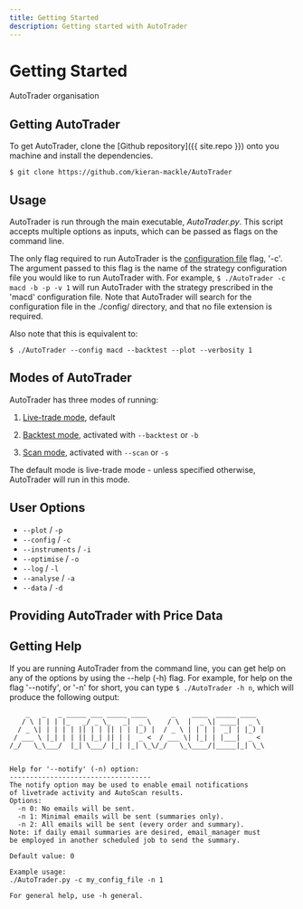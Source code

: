 ```yaml
---
title: Getting Started
description: Getting started with AutoTrader
---
```


# Getting Started

AutoTrader organisation


## Getting AutoTrader
To get AutoTrader, clone the [Github repository]({{ site.repo }}) onto you machine and install the dependencies.

```
$ git clone https://github.com/kieran-mackle/AutoTrader
```


## Usage
AutoTrader is run through the main executable, *AutoTrader.py*. This script accepts multiple options as inputs, which can be passed 
as flags on the command line.

The only flag required to run AutoTrader is the [configuration file](configuration) flag, '-c'. The argument passed to this flag is 
the name of the strategy configuration file you would like to run AutoTrader with. For example,
`$ ./AutoTrader -c macd -b -p -v 1`
will run AutoTrader with the strategy prescribed in the 'macd' configuration file. Note that AutoTrader will search for the configuration 
file in the ./config/ directory, and that no file extension is required.

Also note that this is equivalent to:
```
$ ./AutoTrader --config macd --backtest --plot --verbosity 1
```

## Modes of AutoTrader
AutoTrader has three modes of running:
  1) [Live-trade mode](livetrading), default


  2) [Backtest mode](backtesting), activated with `--backtest` or `-b`


  3) [Scan mode](scanning), activated with `--scan` or `-s`

The default mode is live-trade mode - unless specified otherwise, AutoTrader will run in this mode. 


## User Options

  - `--plot` / `-p`
  - `--config` / `-c`
  - `--instruments` / `-i`
  - `--optimise` / `-o`
  - `--log` / `-l`
  - `--analyse` / `-a`
  - `--data` / `-d`


## Providing AutoTrader with Price Data




## Getting Help
If you are running AutoTrader from the command line, you can get help on any of the options by using the --help (-h) flag. For example,
for help on the flag '--notify', or '-n' for short, you can type `$ ./AutoTrader -h n`, which will produce the following output:

```
    _   _   _ _____ ___ _____ ____      _    ____  _____ ____  
   / \ | | | |_   _/ _ \_   _|  _ \    / \  |  _ \| ____|  _ \ 
  / _ \| | | | | || | | || | | |_) |  / _ \ | | | |  _| | |_) |
 / ___ \ |_| | | || |_| || | |  _ <  / ___ \| |_| | |___|  _ < 
/_/   \_\___/  |_| \___/ |_| |_| \_\/_/   \_\____/|_____|_| \_\
                                                               

Help for '--notify' (-n) option:
-----------------------------------
The notify option may be used to enable email notifications
of livetrade activity and AutoScan results.
Options:
  -n 0: No emails will be sent.
  -n 1: Minimal emails will be sent (summaries only).
  -n 2: All emails will be sent (every order and summary).
Note: if daily email summaries are desired, email_manager must
be employed in another scheduled job to send the summary.

Default value: 0

Example usage:
./AutoTrader.py -c my_config_file -n 1

For general help, use -h general.
```






